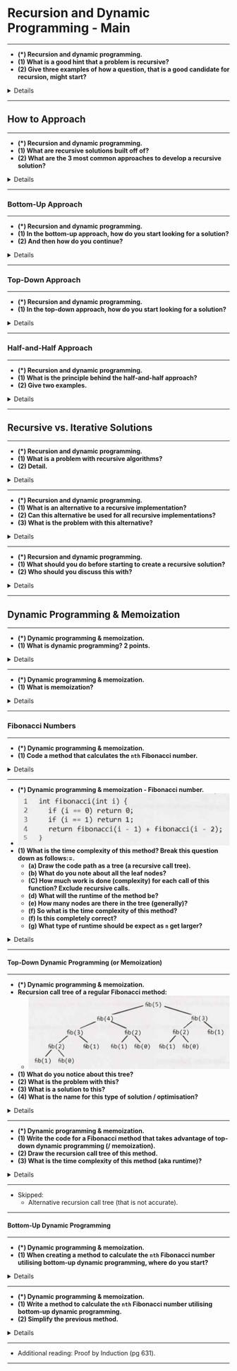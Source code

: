 # Recursion and Dynamic Programming - Main

---

- __(*) Recursion and dynamic programming.__
- __(1) What is a good hint that a problem is recursive?__
- __(2) Give three examples of how a question, that is a good candidate for recursion, might start?__

<details>

- (1) If it can be built off of subproblems.
- (2)
    - "Design an algorithm to compute the nth ..."
    - "Write code to list the first n ..."
    - "Implement a method to compute all ..."

</details>

---

## How to Approach

---

- __(*) Recursion and dynamic programming.__
- __(1) What are recursive solutions built off of?__
- __(2) What are the 3 most common approaches to develop a recursive solution?__

<details>

- (1) Solutions to subproblems.
- (2)
    - Bottom-up.
    - Top-down.
    - Half-and-Half.

</details>

---

### Bottom-Up Approach

---

- __(*) Recursion and dynamic programming.__
- __(1) In the bottom-up approach, how do you start looking for a solution?__
- __(2) And then how do you continue?__

<details>

- (1) Try to solve the problem with only one element.
- (2) Try to solve the problem with increasing numbers of elements.

</details>

---

### Top-Down Approach

---

- __(*) Recursion and dynamic programming.__
- __(1) In the top-down approach, how do you start looking for a solution?__

<details>

- (1) You think about how you can divide the problem, for case N, into subproblems.

</details>

---

### Half-and-Half Approach

---

- __(*) Recursion and dynamic programming.__
- __(1) What is the principle behind the half-and-half approach?__
- __(2) Give two examples.__

<details>

- (1) To divide or merge(the data set).
- (2)
    - Binary search (divide).
    - Merge sort (merge).

</details>

---

## Recursive vs. Iterative Solutions

---

- __(*) Recursion and dynamic programming.__
- __(1) What is a problem with recursive algorithms?__
- __(2) Detail.__

<details>

- (1) They can be very space inefficient.
- (2)
    - Each recursive call adds a new layer to the stack.
    - If the algorithm recurses to a depth of `n`, it uses at least `O(n)` memory.

</details>

---

- __(*) Recursion and dynamic programming.__
- __(1) What is an alternative to a recursive implementation?__
- __(2) Can this alternative be used for all recursive implementations?__
- __(3) What is the problem with this alternative?__

<details>

- (1) An iterative implementation.
- (2) Yes.
- (3) Sometimes the iterative implementation is much more complex.

</details>

---

- __(*) Recursion and dynamic programming.__
- __(1) What should you do before starting to create a recursive solution?__
- __(2) Who should you discuss this with?__

<details>

- (1) Ask how hard it would be to implement an iterative solution.
- (2) The interviewer. Discuss the trade-offs.

</details>

---

## Dynamic Programming & Memoization

---

- __(*) Dynamic programming & memoization.__
- __(1) What is dynamic programming? 2 points.__

<details>

- (1)
    - Dynamic programming is (mostly) taking a recursive algorithm, finding the overlapping subproblems and then caching the results to those subproblems for future recursive calls.
        - The overlapping subproblems are the repeated calls.
    - Also taking a recursive solution and converting it to an iterative solution is dynamic programming as you end up "caching" previous work.

</details>

---

- __(*) Dynamic programming & memoization.__
- __(1) What is memoization?__

<details>

- (1)
    - Dynamic programming can be done in a top-down or a bottom-up approach.
    - Sometimes people call the top-down approach "memoization" (and the bottom-up approach as regular dynamic programming).

</details>

---

### Fibonacci Numbers

---

- __(*) Dynamic programming & memoization.__
- __(1) Code a method that calculates the `nth` Fibonacci number.__

<details>

- ![](./fibonacciCode.png)

</details>

---

- __(*) Dynamic programming & memoization - Fibonacci number.__
- ![](./fibonacciCode.png)
- __(1) What is the time complexity of this method? Break this question down as follows:=.__
    - __(a) Draw the code path as a tree (a recursive call tree).__
    - __(b) What do you note about all the leaf nodes?__
    - __(C) How much work is done (complexity) for each call of this function? Exclude recursive calls.__
    - __(d) What will the runtime of the method be?__
    - __(e) How many nodes are there in the tree (generally)?__
    - __(f) So what is the time complexity of this method?__
    - __(f) Is this completely correct?__
    - __(g) What type of runtime should be expect as `n` get larger?__

<details>

- (1)
    - (a)
        - ![](./fibonacciCodePathTree.png)
    - (b) The leaves are all `fib(1)` and `fib(0)`.
    - (c) `O(1)`.
    - (d) Number of node x `O(1)`.
    - (e) `2^n` as each node (generally has) 2 children.
    - (f) `O(2^n)`
    - (f) No as each right subtree is smaller than the right.
    - (g) An exponentially increasing runtime.

</details>

---

#### Top-Down Dynamic Programming (or Memoization)

---

- __(*) Dynamic programming & memoization.__
- __Recursion call tree of a regular Fibonacci method:__
    - ![](./fibonacciCodePathTree.png)
- __(1) What do you notice about this tree?__
- __(2) What is the problem with this?__
- __(3) What is a solution to this?__
- __(4) What is the name for this type of solution / optimisation?__

<details>

- (1) There are a number of identical nodes (e.g. `fib(2)` & `fib(3)`).
- (2) These nodes are being calculated from scratch each time.
- (3) The `fib(i)` of a node, `i`, should be cached and made available to be used later.
- (4) Top-down dynamic programming or memoization.

</details>

---

- __(*) Dynamic programming & memoization.__
- __(1) Write the code for a Fibonacci method that takes advantage of top-down dynamic programming (/ memoization).__
- __(2) Draw the recursion call tree of this method.__
- __(3) What is the time complexity of this method (aka runtime)?__

<details>

- (1)
    - ![](./fibonacciCodeWithTDDP.png)
- (3)
    - ![](./fibonacciCodeWithTDDPPathTree.png)
- (3) `O(2n)` => `O(n)`.

</details>

---

- Skipped:
    - Alternative recursion call tree (that is not accurate).

---

#### Bottom-Up Dynamic Programming

---

- __(*) Dynamic programming & memoization.__
- __(1) When creating a method to calculate the `nth` Fibonacci number utilising bottom-up dynamic programming, where do you start?__

<details>

- (1)
    - First compute `fib(0)` and `fib(1)` from the base cases.
    - Use those results to calculate `fib(2)`.
    - Use prior calculations to calculate subsequent Fibonacci numbers.

</details>

---

- __(*) Dynamic programming & memoization.__
- __(1) Write a method to calculate the `nth` Fibonacci number utilising bottom-up dynamic programming.__
- __(2) Simplify the previous method.__

<details>

- (1)
    - ![](./fibonacciCode_bottomUp.png)
- (2)
    - ![](./fibonacciCode_bottomUpOptimised.png)

</details>

---

- Additional reading: Proof by Induction (pg 631).

---